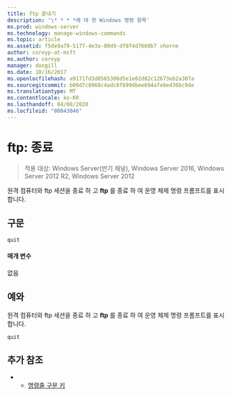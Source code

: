 ```yaml
---
title: ftp 끝내기
description: '\* * * *에 대 한 Windows 명령 항목'
ms.prod: windows-server
ms.technology: manage-windows-commands
ms.topic: article
ms.assetid: f5de9a79-5177-4e3a-80d9-df8f4d7660b7 vhorne
author: coreyp-at-msft
ms.author: coreyp
manager: dongill
ms.date: 10/16/2017
ms.openlocfilehash: a9171fd3d0565308d5e1e02d82c12673eb2a307a
ms.sourcegitcommit: b00d7c8968c4adc8f699dbee694afe6ed36bc9de
ms.translationtype: MT
ms.contentlocale: ko-KR
ms.lasthandoff: 04/08/2020
ms.locfileid: "80843046"
---
```

# <a name="ftp-quit"></a>ftp: 종료

>적용 대상: Windows Server(반기 채널), Windows Server 2016, Windows Server 2012 R2, Windows Server 2012

원격 컴퓨터와 ftp 세션을 종료 하 고 **ftp** 를 종료 하 여 운영 체제 명령 프롬프트를 표시 합니다.   
## <a name="syntax"></a>구문  
```  
quit  
```  
#### <a name="parameters"></a>매개 변수  
없음  
## <a name="examples"></a><a name=BKMK_Examples></a>예와  
원격 컴퓨터와 ftp 세션을 종료 하 고 **ftp** 를 종료 하 여 운영 체제 명령 프롬프트를 표시 합니다.  
```  
quit  
```  
## <a name="additional-references"></a>추가 참조  
-   - [명령줄 구문 키](command-line-syntax-key.md)  
